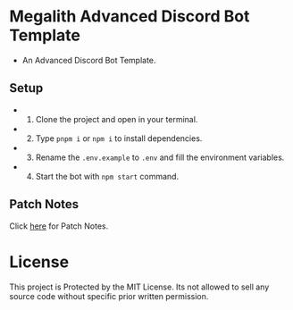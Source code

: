 # Megalith Advanced Discord Bot Template
- An Advanced Discord Bot Template.

## Setup
- 1. Clone the project and open in your terminal.
- 2. Type `pnpm i` or `npm i` to install dependencies.
- 3. Rename the `.env.example` to `.env` and fill the environment variables.
- 4. Start the bot with `npm start` command.

## Patch Notes
Click [here](https://github.com/MegalithOffical/v14-Discord-Bot-Template/blob/master/CHANGELOG.md) for Patch Notes.

# License
This project is Protected by the MIT License.
Its not allowed to sell any source code without specific prior written permission.
